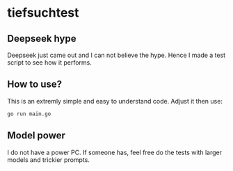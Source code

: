 # tiefsuchtest

## Deepseek hype

Deepseek just came out and I can not believe the hype. Hence I made a test script to see how it performs.

## How to use?

This is an extremly simple and easy to understand code. Adjust it then use:

```bash
go run main.go
```

## Model power
I do not have a power PC. If someone has, feel free do the tests with larger models and trickier prompts.


